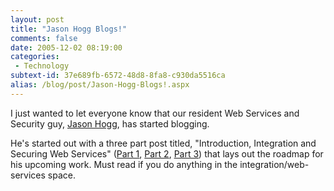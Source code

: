 ```yaml
---
layout: post
title: "Jason Hogg Blogs!"
comments: false
date: 2005-12-02 08:19:00
categories:
 - Technology
subtext-id: 37e689fb-6572-48d8-8fa8-c930da5516ca
alias: /blog/post/Jason-Hogg-Blogs!.aspx
---
```



I just wanted to let everyone know that our resident Web Services and Security guy, [Jason Hogg](http://blogs.msdn.com/thehoggblog/), has started blogging.

He's started out with a three part post titled, "Introduction, Integration and Securing Web Services" ([Part 1](http://blogs.msdn.com/thehoggblog/archive/2005/11/19/494918.aspx), [Part 2](http://blogs.msdn.com/thehoggblog/archive/2005/11/22/495767.aspx), [Part 3](http://blogs.msdn.com/thehoggblog/archive/2005/11/30/498377.aspx)) that lays out the roadmap for his upcoming work. Must read if you do anything in the integration/web-services space.
